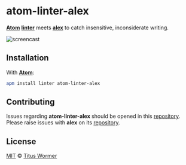 # atom-linter-alex

[**Atom**](https://atom.io) [**linter**](https://github.com/AtomLinter/Linter)
meets [**alex**](https://github.com/wooorm/alex) to catch insensitive,
inconsiderate writing.

![screencast](https://rawgit.com/wooorm/atom-linter-alex/master/screencast.gif)

## Installation

With [**Atom**](https://github.com/atom/apm):

```sh
apm install linter atom-linter-alex
```

## Contributing

Issues regarding **atom-linter-alex** should be opened in this [repository](https://github.com/wooorm/atom-linter-alex/issues).
Please raise issues with **alex** on its [repository](https://github.com/wooorm/alex/issues).

## License

[MIT](LICENSE) © [Titus Wormer](http://wooorm.com)
